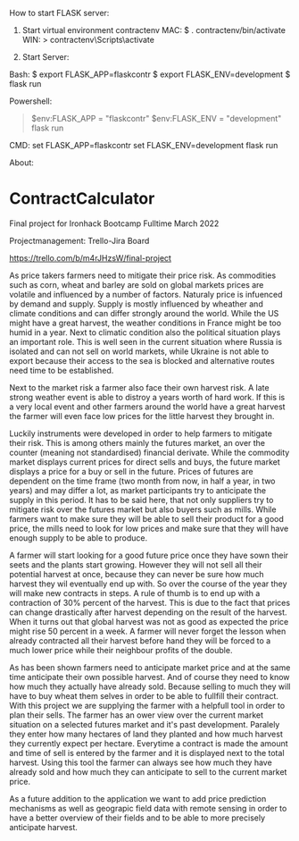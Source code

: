 How to start FLASK server:



1. Start virtual environment contractenv
    MAC: $ . contractenv/bin/activate
    WIN: > contractenv\Scripts\activate


2. Start Server:

Bash: 
$ export FLASK_APP=flaskcontr
$ export FLASK_ENV=development
$ flask run

Powershell: 

> $env:FLASK_APP = "flaskcontr"
> $env:FLASK_ENV = "development"
> flask run

CMD: 
 set FLASK_APP=flaskcontr
 set FLASK_ENV=development
 flask run



About:
# ContractCalculator
Final project for Ironhack Bootcamp Fulltime March 2022

Projectmanagement: Trello-Jira Board

https://trello.com/b/m4rJHzsW/final-project


As price takers farmers need to mitigate their price risk. As commodities such as corn, wheat and barley are sold on global markets prices are volatile and influenced by a number of factors. Naturaly price is infuenced by demand and supply. Supply is mostly influenced by wheather and climate conditions and can differ strongly around the world. While the US might have a great harvest, the weather conditions in France might be too humid in a year. Next to climatic condition also the political situation plays an important role. This is well seen in the current situation where Russia is isolated and can not sell on world markets, while Ukraine is not able to export because their access to the sea is blocked and alternative routes need time to be established. 

Next to the market risk a farmer also face their own harvest risk. A late strong weather event is able to distroy a years worth of hard work. If this is a very local event and other farmers around the world have a great harvest the farmer will even face low prices for the little harvest they brought in.

Luckily instruments were developed in order to help farmers to mitigate their risk. This is among others mainly the futures market, an over the counter (meaning not standardised) financial derivate. While the commodity market displays current prices for direct sells and buys, the future market displays a price for a buy or sell in the future. Prices of futures are dependent on the time frame (two month from now, in half a year, in two years) and may differ a lot, as market participants try to anticipate the supply in this period. It has to be said here, that not only suppliers try to mitigate risk over the futures market but also buyers such as mills. While farmers want to make sure they will be able to sell their product for a good price, the mills need to look for low prices and make sure that they will have enough supply to be able to produce. 

A farmer will start looking for a good future price once they have sown their seets and the plants start growing. However they will not sell all their potential harvest at once, because they can never be sure how much harvest they wil eventually end up with. So over the course of the year they will make new contracts in steps. A rule of thumb is to end up with a contraction of 30% percent of the harvest. This is due to the fact that prices can change drastically after harvest depending on the result of the harvest. When it turns out that global harvest was not as good as expected the price might rise 50 percent in a week. A farmer will never forget  the lesson when already contracted all their harvest before hand they will be forced to a much lower price while their neighbour profits of the double.

As has been shown farmers need to anticipate market price and at the same time anticipate their own possible harvest. And of course they need to know how much they actually have already sold. Because selling to much they will have to buy wheat them selves in order to be able to fullfill their contract. 
With this project we are supplying the farmer with a helpfull tool in order to plan their sells. 
The farmer has an ower view over the current market situation on a selected futures market and it's past development. Paralely they enter how many hectares of land they planted and how much harvest they currently expect per hectare. 
Everytime a contract is made the amount and time of sell is entered by the farmer and it is displayed next to the total harvest. Using this tool the farmer can always see how much they have already sold and how much they can anticipate to sell to the current market price. 

As a future addition to the application we want to add price prediction mechanisms as well as geograpic field data with remote sensing in order to have a better overview of their fields and to be able to more precisely anticipate harvest.


